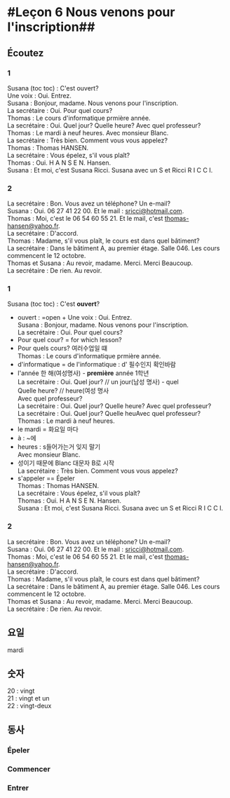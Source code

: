 # #Leçon 6 Nous venons pour l'inscription##

## Écoutez

### 1
Susana (toc toc) : C'est ouvert?  
Une voix : Oui. Entrez.  
Susana : Bonjour, madame. Nous venons pour l'inscription.  
La secrétaire : Oui. Pour quel cours?  
Thomas : Le cours d'informatique prmière année.  
La secrétaire : Oui. Quel jour? Quelle heure? Avec quel professeur?  
Thomas : Le mardi à neuf heures. Avec monsieur Blanc.  
La secrétaire : Très bien. Comment vous vous appelez?  
Thomas : Thomas HANSEN.  
La secrétaire : Vous épelez, s'il vous plaît?  
Thomas : Oui. H A N S E N. Hansen.  
Susana : Et moi, c'est Susana Ricci. Susana avec un S et Ricci R I C C I.  

### 2
La secrétaire : Bon. Vous avez un téléphone? Un e-mail?  
Susana : Oui. 06 27 41 22 00. Et le mail : sricci@hotmail.com.  
Thomas : Moi, c'est le 06 54 60 55 21. Et le mail, c'est thomas-hansen@yahoo.fr.  
La secrétaire : D'accord.  
Thomas : Madame, s'il vous plaît, le cours est dans quel bâtiment?  
La secrétaire : Dans le bâtiment A, au premier étage. Salle 046. Les cours commencent le 12 octobre.  
Thomas et Susana : Au revoir, madame. Merci. Merci Beaucoup.  
La secrétaire : De rien. Au revoir.

### 1
Susana (toc toc) : C'est __ouvert__?  
+ ouvert : =open  +
Une voix : Oui. Entrez.  
Susana : Bonjour, madame. Nous venons pour l'inscription.  
La secrétaire : Oui. Pour quel cours?  
+ Pour quel cour? = for which lesson?  
+ Pour quels cours? 여러수업일 떄  
Thomas : Le cours d'informatique prmière année. 
+ d'informatique = de l'informatique : d' 필수인지 확인바람  
+ l'année 한 해(여성명사) - __première__ année 1학년  
La secrétaire : Oui. Quel jour? // un jour(남성 명사) - quel  
Quelle heure? // heure(여성 명사  
Avec quel professeur?  
La secrétaire : Oui. Quel jour? Quelle heure? Avec quel professeur?  
La secrétaire : Oui. Quel jour? Quelle heuAvec quel professeur?  
Thomas : Le mardi à neuf heures.  
+ le mardi = 화요일 마다  
+ à : ~에  
+ heures : s들어가는거 잊지 말기  
Avec monsieur Blanc.  
+ 성이기 때문에 Blanc 대문자 B로 시작  
La secrétaire : Très bien. Comment vous vous appelez?  
+ s'appeler =\= Épeler  
Thomas : Thomas HANSEN.  
La secrétaire : Vous épelez, s'il vous plaît?  
Thomas : Oui. H A N S E N. Hansen.  
Susana : Et moi, c'est Susana Ricci. Susana avec un S et Ricci R I C C I.  

### 2
La secrétaire : Bon. Vous avez un téléphone? Un e-mail?  
Susana : Oui. 06 27 41 22 00. Et le mail : sricci@hotmail.com.  
Thomas : Moi, c'est le 06 54 60 55 21. Et le mail, c'est thomas-hansen@yahoo.fr.  
La secrétaire : D'accord.  
Thomas : Madame, s'il vous plaît, le cours est dans quel bâtiment?  
La secrétaire : Dans le bâtiment A, au premier étage. Salle 046. Les cours commencent le 12 octobre.  
Thomas et Susana : Au revoir, madame. Merci. Merci Beaucoup.  
La secrétaire : De rien. Au revoir.  


## 요일

mardi  


## 숫자
20 : vingt  
21 : vingt et un  
22 : vingt-deux  

## 동사
### Épeler
### Commencer
### Entrer




<!--stackedit_data:
eyJoaXN0b3J5IjpbNjUwNTQwMjAwLC05OTE4MTc4NDgsLTE3ND
kyNzc4MTJdfQ==
-->
